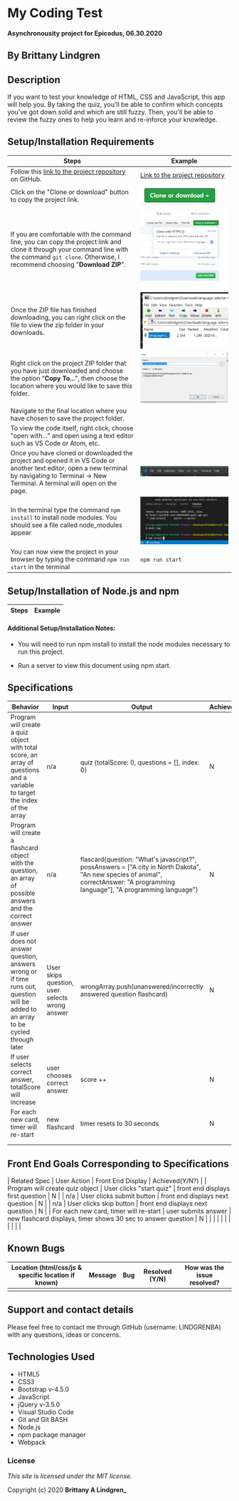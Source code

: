 # My Coding Test

#### Asynchronousity project for Epicodus, 06.30.2020

## By Brittany Lindgren

## Description

If you want to test your knowledge of HTML, CSS and JavaScript, this app will help you. By taking the quiz, you'll be able to confirm which concepts you've got down solid and which are still fuzzy. Then, you'll be able to review the fuzzy ones to help you learn and re-inforce your knowledge.

## Setup/Installation Requirements

| Steps | Example |
| -------- | ----- |
| Follow this [link to the project repository](https://github.com/LINDGRENBA/my-coding-test) on GitHub.   |  [Link to the project repository](https://github.com/LINDGRENBA/my-coding-test)  |    
| Click on the "Clone or download" button to copy the project link.   |   ![Image of GitHub Clone or download button](assets/images/readme/clone-download-button.PNG)   |   
| If you are comfortable with the command line, you can copy the project link and clone it through your command line with the command `git clone`. Otherwise, I recommend choosing "**Download ZIP**".   |   ![Download ZIP option on GitHub](assets/images/readme/download-zip.PNG)  |   
|  Once the ZIP file has finished downloading, you can right click on the file to view the zip folder in your downloads.   |   ![ZIP folder in downloads](assets/images/readme/zip-folder.PNG)  |   
| Right click on the project ZIP folder that you have just downloaded and choose the option "**Copy To...**", then choose the location where you would like to save this folder.    |   ![Saving ZIP to new location with 'Copy To'](assets/images/readme/copy-to.PNG)  |   
| Navigate to the final location where you have chosen to save the project folder.   |    |   
| To view the code itself, right click, choose "open with..." and open using a text editor such as VS Code or Atom, etc.   |     |
|  Once you have cloned or downloaded the project and opened it in VS Code or another text editor, open a new terminal by navigating to Terminal -> New Terminal. A terminal will open on the page.  | ![Opening a terminal in VS Code](assets/images/readme/terminal.PNG)  |
| In the terminal type the command `npm install` to install node modules. You should see a file called node_modules appear  |  ![running npm install](assets/images/readme/npm-install.PNG)  |
| You can now view the project in your browser by typing the command `npm run start` in the terminal  | `npm run start` |

## Setup/Installation of Node.js and npm

| Steps | Example |
| -------- | ----- |


#### Additional Setup/Installation Notes:

* You will need to run npm install to install the node modules necessary to run this project. 

* Run a server to view this document using npm start.  

## Specifications

| Behavior | Input | Output |  Achieved(Y/N?)  | 
| -------- | ----- | ------ | -------- |
|    Program will create a quiz object with total score, an array of questions and a variable to target the index of the array     |    n/a   |   quiz {totalScore: 0, questions = [], index: 0}    |     N     |
|    Program will create a flashcard object with the question, an array of possible answers and the correct answer     |    n/a    |    flascard{question: "What's javascript?", possAnswers = ["A city in North Dakota", "An new species of animal", correctAnswer: "A programming language"], "A programming language"}    |     N     |
|     If user does not answer question, answers wrong or if time runs out, question will be added to an array to be cycled through later     |   User skips question, user selects wrong answer   |   wrongArray.push(unanswered/incorrectly answered question flashcard)   |     N    |
|     If user selects correct answer, totalScore will increase     |   user chooses correct answer    |    score ++     |     N     |
|     For each new card, timer will re-start     |    new flashcard    |    timer resets to 30 seconds    |     N     |
|          |       |        |          |
|          |       |        |          |

## Front End Goals Corresponding to Specifications

| Related Spec | User Action | Front End Display | Achieved(Y/N?) |
| Program will create quiz object  |  User clicks "start quiz"  |  front end displays first question  |  N  |
| n/a  |  User clicks submit button  |  front end displays next question  |  N  |
| n/a  |  User clicks skip button  |  front end displays next question  |  N  |
| For each new card, timer will re-start  |  user submits answer  |  new flashcard displays, timer shows 30 sec to answer question  |  N  |
|   |   |   |   |
|   |   |   |   |


## Known Bugs

| Location (html/css/js & specific location if known) |  Message  | Bug | Resolved (Y/N) |  How was the issue resolved?  |
| ------- | ----- | ------ | ------ | --------- |
|  |  |  |  |  |


## Support and contact details

Please feel free to contact me through GitHub (username: LINDGRENBA) with any questions, ideas or concerns.  

## Technologies Used

* HTML5
* CSS3
* Bootstrap v-4.5.0
* JavaScript
* jQuery v-3.5.0
* Visual Studio Code 
* Git and Git BASH 
* Node.js
* npm package manager
* Webpack

### License

*This site is licensed under the MIT license.*

Copyright (c) 2020 **Brittany A Lindgren_**
